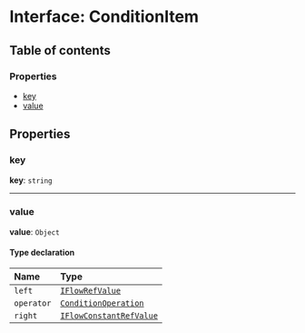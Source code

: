 # Interface: ConditionItem

## Table of contents

### Properties

* [key](/auto-docs/interface/interfaces/ConditionItem.md#key)
* [value](/auto-docs/interface/interfaces/ConditionItem.md#value)

## Properties

### key

**key**: `string`

***

### value

**value**: `Object`

#### Type declaration

| Name | Type |
| :------ | :------ |
| `left` | [`IFlowRefValue`](/auto-docs/interface/interfaces/IFlowRefValue.md) |
| `operator` | [`ConditionOperation`](/auto-docs/interface/enums/ConditionOperation.md) |
| `right` | [`IFlowConstantRefValue`](/auto-docs/interface/types/IFlowConstantRefValue.md) |
